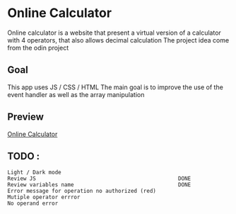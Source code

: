 # Online Calculator

Online calculator is a website that present a virtual version of a calculator with 4 operators, that also allows decimal calculation
The project idea come from the odin project

## Goal

This app uses JS / CSS / HTML
The main goal is to improve the use of the event handler as well as the array manipulation

## Preview

[Online Calculator](https://haveadream1.github.io/calculator/)

## TODO :

    Light / Dark mode  
    Review JS                                             DONE
    Review variables name                                 DONE
    Error message for operation no authorized (red)  
    Mutiple operator errror  
    No operand error  
